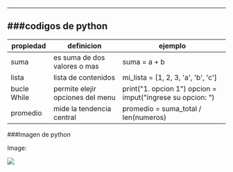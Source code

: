 -------------
###codigos de python
-------------
                    
propiedad  | definicion  | ejemplo
------------- | ------------- | ------------- 
suma  | es suma de dos valores o mas  | suma = a + b 
lista  | lista de contenidos  | mi_lista = [1, 2, 3, 'a', 'b', 'c'] 
bucle While  | permite elejir opciones del menu  | print("1. opcion 1") opcion = imput("ingrese su opcion: ")
promedio  | mide la tendencia central  | promedio = suma_total / len(numeros)

###Imagen de python

Image:

![](https://github.com/josuevillagra45/Python-Cheat-Sheet/python.foto.jpg)
